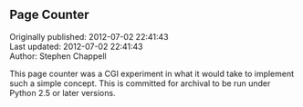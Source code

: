 ## Page Counter  
Originally published: 2012-07-02 22:41:43  
Last updated: 2012-07-02 22:41:43  
Author: Stephen Chappell  
  
This page counter was a CGI experiment in what it would take to implement such a simple concept. This is committed for archival to be run under Python 2.5 or later versions.